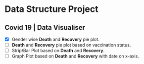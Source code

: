 # Data Structure Project
## Covid 19 | Data Visualiser
- [x] Gender wise __Death__ and __Recovery__ pie plot.
- [ ] __Death__ and __Recovery__ pie plot based on vaccination status.
- [ ] Strip/Bar Plot based on __Death__ and __Recovery__.
- [ ] Graph Plot based on __Death__ and __Recovery__ with date on x-axis.
